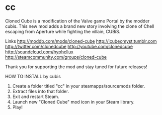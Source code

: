 cc
==

Cloned Cube is a modification of the Valve game Portal by the modder cubis. This new mod adds a brand new story involving the clone of Chell escaping from Aperture while fighting the villain, CUBiS.

Links
http://moddb.com/mods/cloned-cube
http://icubeomyst.tumblr.com
http://twitter.com/clonedcube
http://youtube.com/clonedcube
http://soundcloud.com/hyphellux
http://steamcommunity.com/groups/cloned-cube

Thank you for supporting the mod and stay tuned for future releases!


HOW TO INSTALL
by cubis

1. Create a folder titled "cc" in your steamapps/sourcemods folder.
2. Extract files into that folder.
3. Exit and restart Steam.
4. Launch new "Cloned Cube" mod icon in your Steam library.
5. Play!
